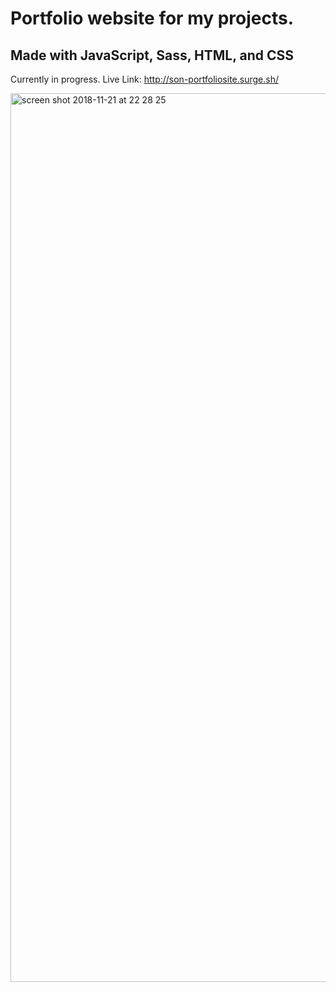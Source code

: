 # Portfolio website for my projects. 
## Made with JavaScript, Sass, HTML, and CSS

Currently in progress.
Live Link: http://son-portfoliosite.surge.sh/

<img width="1422" alt="screen shot 2018-11-21 at 22 28 25" src="https://user-images.githubusercontent.com/36240410/48883477-3c4c7880-eddd-11e8-88f5-4485e7f983bf.png">

